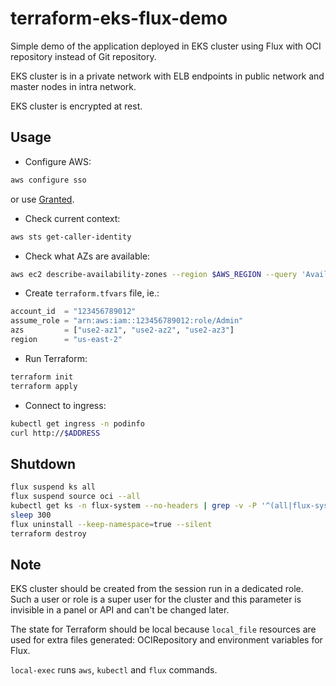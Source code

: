 # terraform-eks-flux-demo

Simple demo of the application deployed in EKS cluster using Flux with OCI
repository instead of Git repository.

EKS cluster is in a private network with ELB endpoints in public network and
master nodes in intra network.

EKS cluster is encrypted at rest.

## Usage

- Configure AWS:

```sh
aws configure sso
```

or use [Granted](https://granted.dev/).

- Check current context:

```sh
aws sts get-caller-identity
```

- Check what AZs are available:

```sh
aws ec2 describe-availability-zones --region $AWS_REGION --query 'AvailabilityZones[*].ZoneId'
```

- Create `terraform.tfvars` file, ie.:

```tf
account_id  = "123456789012"
assume_role = "arn:aws:iam::123456789012:role/Admin"
azs         = ["use2-az1", "use2-az2", "use2-az3"]
region      = "us-east-2"
```

- Run Terraform:

```sh
terraform init
terraform apply
```

- Connect to ingress:

```sh
kubectl get ingress -n podinfo
curl http://$ADDRESS
```

## Shutdown

```sh
flux suspend ks all
flux suspend source oci --all
kubectl get ks -n flux-system --no-headers | grep -v -P '^(all|flux-system)' | while read name _rest; do echo kubectl delete ks $name -n flux-system --ignore-not-found; done | bash -ex
sleep 300
flux uninstall --keep-namespace=true --silent
terraform destroy
```

## Note

EKS cluster should be created from the session run in a dedicated role. Such a
user or role is a super user for the cluster and this parameter is invisible in
a panel or API and can't be changed later.

The state for Terraform should be local because `local_file` resources are used
for extra files generated: OCIRepository and environment variables for Flux.

`local-exec` runs `aws`, `kubectl` and `flux` commands.
